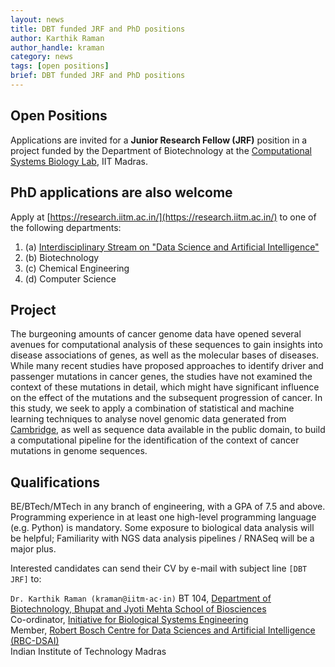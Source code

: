 ```yaml
---
layout: news
title: DBT funded JRF and PhD positions
author: Karthik Raman
author_handle: kraman
category: news
tags: [open positions]
brief: DBT funded JRF and PhD positions
---
```


## Open Positions
Applications are invited for a **Junior Research Fellow (JRF)** position in a project funded by the Department of Biotechnology at the  [Computational Systems Biology Lab](https://home.iitm.ac.in/kraman/lab/), IIT Madras.

## PhD applications are also welcome

Apply at [https://research.iitm.ac.in/](https://research.iitm.ac.in/) to one of the following departments:
1. (a) [Interdisciplinary Stream on "Data Science and Artificial Intelligence"](https://sites.google.com/a/smail.iitm.ac.in/iitm-idrp/home)
2. (b) Biotechnology
3. (c) Chemical Engineering
4. (d) Computer Science

## Project
The burgeoning amounts of cancer genome data have opened several avenues for computational analysis of these sequences to gain insights into disease associations of genes, as well as the molecular bases of diseases. While many recent studies have proposed approaches to identify driver and passenger mutations in cancer genes, the studies have not examined the context of these mutations in detail, which might have significant influence on the effect of the mutations and the subsequent progression of cancer. In this study, we seek to apply a combination of statistical and machine learning techniques to analyse novel genomic data generated from [Cambridge](https://www.mrc-cu.cam.ac.uk/), as well as sequence data available in the public domain, to build a computational pipeline for the identification of the context of cancer mutations in genome sequences.

## Qualifications
BE/BTech/MTech in any branch of engineering, with a GPA of 7.5 and above. Programming experience in at least one high-level programming language (e.g. Python) is mandatory. Some exposure to biological data analysis will be helpful; Familiarity with NGS data analysis pipelines / RNASeq will be a major plus.

Interested candidates can send their CV by e-mail with subject line `[DBT JRF]` to:

`Dr. Karthik Raman (kraman@iitm·ac·in)`
BT 104,  [Department of Biotechnology, Bhupat and Jyoti Mehta School of Biosciences](https://biotech.iitm.ac.in/)<br/>
Co-ordinator,  [Initiative for Biological Systems Engineering](https://web.iitm.ac.in/ibse)<br/>
Member,  [Robert Bosch Centre for Data Sciences and Artificial Intelligence (RBC-DSAI)](https://rbcdsai.iitm.ac.in/)<br/>
Indian Institute of Technology Madras
